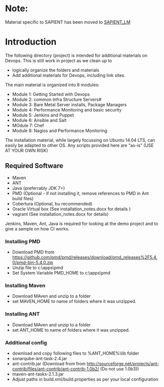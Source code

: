 # Note: 
  Material specific to SAPIENT has been moved to [SAPIENT_LM](https://github.com/SeshagiriSriram/SAPIENT_LM)
# Introduction
The following directory (project) is intended for additional materials on Devops. This is still work in project as we clean up to  
*  logically organize the folders and materials
* Add additional materials for Devops, including link sites. 

The main material is organized into 8 modules: 
* Module 1: Getting Started with Devops
* Module 2: common Infra Structure Servers# 
* Module 3: Bare Metal Server installs, Package Managers
* Module 4: Performance Monitoring and basic security
* Module 5: Jenkins and Puppet
* Module 6: Ansible and Salt
* MOdule 7: Chef
* Module 8: Nagios and Performance Monitoring 

The installation material, while largely focussing on Ubuntu 14.04 LTS, can easily be adapted to other OS. Any scripts provided here are "as-is" (USE AT YOUR OWN RISK)

## Required Software
* Maven 
* ANT 
* Java (preferrably JDK 7+)
* PMD (Optional - if not installing it, remove references to PMD in Ant build files)
* Cobertura (Optional, bu recommended)
* Oracle Virtual box (See installation_notes.docx for details )
* vagrant (See installation_notes.docx for details)

Jenkins, Maven, Ant, Java is required for looking at the demo project and to give a sample on how CI works. 

### Installing PMD
* Download PMD from https://github.com/pmd/pmd/releases/download/pmd_releases%2F5.4.0/pmd-bin-5.4.0.zip 
* Unzip file to c:\apps\pmd 
* Set System Variable PMD_HOME to c:\apps\pmd

### Installing Maven
* Download MAven and unzip to a folder
* set MAVEN_HOME to name of folders where it was unzipped. 

### Installing ANT
* Download MAven and unzip to a folder
* set ANT_HOME to name of folders where it was unzipped. 

### Additional config 
* download and copy following files to %ANT_HOME%\lib folder 
 * sonarqube-ant-task-2.4.jar
 * ant-contrib.jar  (Download from from http://sourceforge.net/projects/ant-contrib/files/ant-contrib/ant-contrib-1.0b2/ (Do not use 1.0b3))
 * maven-ant-tasks-2.1.3.jar
* Adjust paths in build.xml/build.properties as per your local configuration

